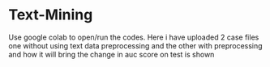 # Text-Mining
Use google colab to open/run  the codes. Here i have uploaded 2 case files one without using text data preprocessing and the other with preprocessing and how it will bring the change in auc score on test is shown
